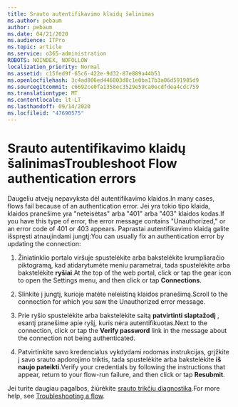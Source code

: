 ```yaml
---
title: Srauto autentifikavimo klaidų šalinimas
ms.author: pebaum
author: pebaum
ms.date: 04/21/2020
ms.audience: ITPro
ms.topic: article
ms.service: o365-administration
ROBOTS: NOINDEX, NOFOLLOW
localization_priority: Normal
ms.assetid: c15fed9f-65c6-422e-9d32-87e889a44b51
ms.openlocfilehash: 3c4ad806ed446803d8c1e0ba17b3a06d591985d9
ms.sourcegitcommit: c6692ce0fa1358ec3529e59ca0ecdfdea4cdc759
ms.translationtype: MT
ms.contentlocale: lt-LT
ms.lasthandoff: 09/14/2020
ms.locfileid: "47690575"
---
```

# <a name="troubleshoot-flow-authentication-errors"></a><span data-ttu-id="4466e-102">Srauto autentifikavimo klaidų šalinimas</span><span class="sxs-lookup"><span data-stu-id="4466e-102">Troubleshoot Flow authentication errors</span></span>

<span data-ttu-id="4466e-103">Daugeliu atvejų nepavyksta dėl autentifikavimo klaidos.</span><span class="sxs-lookup"><span data-stu-id="4466e-103">In many cases, flows fail because of an authentication error.</span></span> <span data-ttu-id="4466e-104">Jei yra tokio tipo klaida, klaidos pranešime yra "neteisėtas" arba "401" arba "403" klaidos kodas.</span><span class="sxs-lookup"><span data-stu-id="4466e-104">If you have this type of error, the error message contains "Unauthorized," or an error code of 401 or 403 appears.</span></span> <span data-ttu-id="4466e-105">Paprastai autentifikavimo klaidą galite išspręsti atnaujindami jungtį:</span><span class="sxs-lookup"><span data-stu-id="4466e-105">You can usually fix an authentication error by updating the connection:</span></span>
  
1. <span data-ttu-id="4466e-106">Žiniatinklio portalo viršuje spustelėkite arba bakstelėkite krumpliaračio piktogramą, kad atidarytumėte meniu parametrai, tada spustelėkite arba bakstelėkite **ryšiai**.</span><span class="sxs-lookup"><span data-stu-id="4466e-106">At the top of the web portal, click or tap the gear icon to open the Settings menu, and then click or tap **Connections**.</span></span>
    
2. <span data-ttu-id="4466e-107">Slinkite į jungtį, kurioje matėte neleistiną klaidos pranešimą.</span><span class="sxs-lookup"><span data-stu-id="4466e-107">Scroll to the connection for which you saw the Unauthorized error message.</span></span>
    
3. <span data-ttu-id="4466e-108">Prie ryšio spustelėkite arba bakstelėkite saitą **patvirtinti slaptažodį** , esantį pranešime apie ryšį, kuris nėra autentifikuotas.</span><span class="sxs-lookup"><span data-stu-id="4466e-108">Next to the connection, click or tap the **Verify password** link in the message about the connection not being authenticated.</span></span> 
    
4. <span data-ttu-id="4466e-109">Patvirtinkite savo kredencialus vykdydami rodomas instrukcijas, grįžkite į savo srauto apdorojimo triktis, tada spustelėkite arba bakstelėkite **iš naujo pateikti**.</span><span class="sxs-lookup"><span data-stu-id="4466e-109">Verify your credentials by following the instructions that appear, return to your flow-run failure, and then click or tap **Resubmit**.</span></span>
    
<span data-ttu-id="4466e-110">Jei turite daugiau pagalbos, žiūrėkite [srauto trikčių diagnostika](https://go.microsoft.com/fwlink/?linkid=872110).</span><span class="sxs-lookup"><span data-stu-id="4466e-110">For more help, see [Troubleshooting a flow](https://go.microsoft.com/fwlink/?linkid=872110).</span></span>
  


